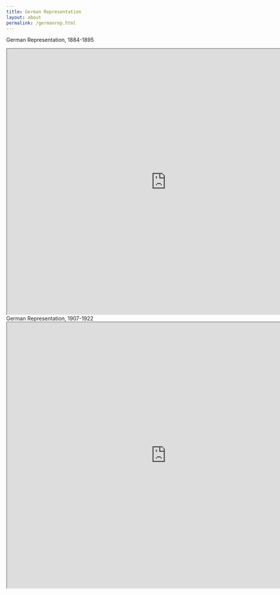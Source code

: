 ```yaml
---
title: German Representation
layout: about
permalink: /germanrep.html
---
```

German Representation, 1884-1895
<iframe style='width: 850px; height: 709px;' src='https://voyant-tools.org/tool/Bubbles/?stopList=keywords-30628139b098a2ae92ac7d48cc559668&speed=20&corpus=4f16d42c31b49f80fa493f364f1bb691'></iframe>
German Representation, 1907-1922
<iframe style='width: 850px; height: 710px;' src='https://voyant-tools.org/tool/Trends/?stopList=keywords-7bb37375d8e3fc12cef6a43e0b96a61d&query=german&query=laborers&query=kliener&query=membership&query=men&mode=document&corpus=bba9c01a4dc1cd2699347349f6970d8f'></iframe>
